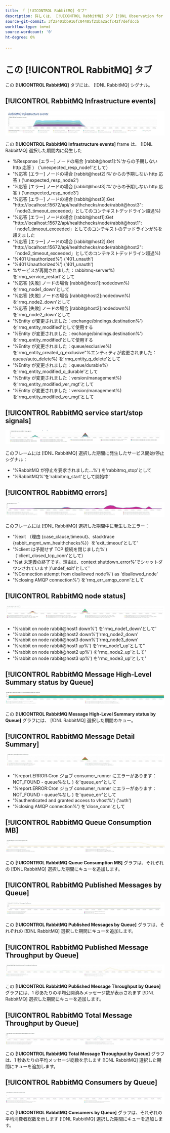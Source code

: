 ```yaml
---
title: 「 [!UICONTROL RabbitMQ] タブ"
description: 詳しくは、 [!UICONTROL RabbitMQ] タブ [!DNL Observation for Adobe Commerce].
source-git-commit: 3f2a401bb916fc04405f21ba2acfc42f7defdccb
workflow-type: tm+mt
source-wordcount: '0'
ht-degree: 0%

---
```


# この [!UICONTROL RabbitMQ] タブ

この **[!UICONTROL RabbitMQ]** タブには、 [!DNL RabbitMQ] シグナル。

## [!UICONTROL RabbitMQ Infrastructure events]

![RabbitMQ Infrastructure イベント](../../assets/tools/observation-for-adobe-commerce/rabbitmq-tab-1.jpeg)

この **[!UICONTROL RabbitMQ Infrastructure events]** frame は、 [!DNL RabbitMQ] 選択した期間内に発生した

* %Response [エラー] ノードの場合 [rabbit@host1]:%&#39;からの予期しない http 応答 ) （&#39;unexpected_resp_node1&#39;として）
* &#39;%応答 [エラー] ノードの場合 [rabbit@host2]:%&#39;からの予期しない http 応答 ) (&#39;unexpected_resp_node2&#39;)
* &#39;%応答 [エラー] ノードの場合 [rabbit@host3]:%&#39;からの予期しない http 応答 ) (&#39;unexpected_resp_node3&#39;)
* &#39;%応答 [エラー] ノードの場合 [rabbit@host3]:Get &quot;http://localhost:15672/api/healthchecks/node/rabbit@host3&quot;:「node3_timeout_exceeded」としてのコンテキストデッドライン超過%)
* &#39;%応答 [エラー] ノードの場合 [rabbit@host1]:Get &quot;http://localhost:15672/api/healthchecks/node/rabbit@host1&quot;:「node1_timeout_exceeded」としてのコンテキストのデッドラインが%を超えました
* &#39;%応答 [エラー] ノードの場合 [rabbit@host2]:Get &quot;http://localhost:15672/api/healthchecks/node/rabbit@host2&quot;:「node2_timeout_exceeded」としてのコンテキストデッドライン超過%)
* &#39;%401 Unauthorized%&#39;) (&#39;401_unauth&#39;)
* &#39;%401 Unauthorized%&#39;) (&#39;401_unauth&#39;)
* %サービスが再開されました：rabbitmq-server%) を&#39;rmq_service_restart&#39;として
* &#39;%応答 [失敗] ノードの場合 [rabbit@host1]:nodedown%) を&#39;rmq_node1_down&#39;として
* &#39;%応答 [失敗] ノードの場合 [rabbit@host2]:nodedown%) を&#39;rmq_node2_down&#39;として
* &#39;%応答 [失敗] ノードの場合 [rabbit@host2]:nodedown%) を&#39;rmq_node2_down&#39;として
* &#39;%Entity が変更されました：exchange/bindings.destination%&#39;) を&#39;rmq_entity_modified&#39;として使用する
* &#39;%Entity が変更されました：exchange/bindings.destination%&#39;) を&#39;rmq_entity_modified&#39;として使用する
* &#39;%Entity が変更されました：queue/exclusive%) を&#39;rmq_entity_created_q_exclusive&quot;%エンティティが変更されました：queue/auto_delete%) を&#39;rmq_entity_q_delete&#39;として
* &#39;%Entity が変更されました：queue/durable%) を&#39;rmq_entity_modified_q_durable&#39;として
* &#39;%Entity が変更されました：version/management%) を&#39;rmq_entity_modified_ver_mgt&#39;として
* &#39;%Entity が変更されました：version/management%) を&#39;rmq_entity_modified_ver_mgt&#39;として

## [!UICONTROL RabbitMQ service start/stop signals]

![RabbitMQ サービスの開始/停止シグナル](../../assets/tools/observation-for-adobe-commerce/rabbitmq-tab-2.jpeg)

このフレームには [!DNL RabbitMQ] 選択した期間に発生したサービス開始/停止シグナル：

* &#39;%RabbitMQ が停止を要求されました…%&#39;) を&#39;rabbitmq_stop&#39;として
* &#39;%RabbitMQ%&#39;を&#39;rabbitmq_start&#39;として開始中&#39;

## [!UICONTROL RabbitMQ errors]

![RabbitMQ エラー](../../assets/tools/observation-for-adobe-commerce/rabbitmq-tab-3.jpeg)

このフレームには [!DNL RabbitMQ] 選択した期間中に発生したエラー：

* &#39;%exit （理由 {case_clause,timeout}、stacktrace {rabbit_mgmt_wm_healthchecks%}）を&#39;exit_timeout&#39;として&#39;
* &#39;%client は予期せず TCP 接続を閉じました%&#39;) （&#39;client_closed_tcp_conn&#39;として）
* &#39;%at 未定義の終了です。理由は、context shutdown_error%&#39;でシャットダウンされています )&#39;undef_exit&#39;として&#39;
* &#39;%Connection attempt from disallowed node%&#39;) as &#39;disallowed_node&#39;
* &#39;%closing AMQP connection%&#39;) を&#39;rmq_err_amqp_conn&#39;として

## [!UICONTROL RabbitMQ node status]

![RabbitMQ ノードのステータス](../../assets/tools/observation-for-adobe-commerce/rabbitmq-tab-4.jpeg)

* &#39;%rabbit on node rabbit@host1 down%&#39;) を&#39;rmq_node1_down&#39;として&#39;
* &#39;%rabbit on node rabbit@host2 down%&#39;)&#39;rmq_node2_down&#39;
* &#39;%rabbit on node rabbit@host3 down%&#39;)&#39;rmq_node3_down&#39;
* &#39;%rabbit on node rabbit@host1 up%&#39;) を&#39;rmq_node1_up&#39;として&#39;&#39;
* &#39;%rabbit on node rabbit@host2 up%&#39;) を&#39;rmq_node2_up&#39;として&#39;
* &#39;%rabbit on node rabbit@host3 up%&#39;) を&#39;rmq_node3_up&#39;として&#39;

## [!UICONTROL RabbitMQ Message High-Level Summary status by Queue]

![RabbitMQ メッセージの概要ステータス（キュー別）](../../assets/tools/observation-for-adobe-commerce/rabbitmq-tab-5.jpeg)

この **[!UICONTROL RabbitMQ Message High-Level Summary status by Queue]** グラフには、 [!DNL RabbitMQ] 選択した期間のキュー。

## [!UICONTROL RabbitMQ Message Detail Summary]

![RabbitMQ メッセージの詳細の概要](../../assets/tools/observation-for-adobe-commerce/rabbitmq-tab-6.jpeg)

* &#39;%report.ERROR:Cron ジョブ consumer_runner にエラーがあります：NOT_FOUND - queue%なし ) を&#39;queue_err&#39;として
* &#39;%report.ERROR:Cron ジョブ consumer_runner にエラーがあります：NOT_FOUND - queue%なし ) を&#39;queue_err&#39;として
* &#39;%authenticated and granted access to vhost%&#39;) (&#39;auth&#39;)
* &#39;%closing AMQP connection%&#39;) を&#39;close_conn&#39;として

## [!UICONTROL RabbitMQ Queue Consumption MB]

![RabbitMQ キュー消費 MB](../../assets/tools/observation-for-adobe-commerce/rabbitmq-tab-7.jpeg)

この **[!UICONTROL RabbitMQ Queue Consumption MB]** グラフは、それぞれの [!DNL RabbitMQ] 選択した期間にキューを追加します。

## [!UICONTROL RabbitMQ Published Messages by Queue]

![RabbitMQ 公開メッセージ（キュー別）](../../assets/tools/observation-for-adobe-commerce/rabbitmq-tab-8.jpeg)

この **[!UICONTROL RabbitMQ Published Messages by Queue]** グラフは、それぞれの [!DNL RabbitMQ] 選択した期間にキューを追加します。

## [!UICONTROL RabbitMQ Published Message Throughput by Queue]

![RabbitMQ 公開済みメッセージのスループット（キュー別）](../../assets/tools/observation-for-adobe-commerce/rabbitmq-tab-9.jpeg)

この **[!UICONTROL RabbitMQ Published Message Throughput by Queue]** グラフには、1 秒あたりの平均公開済みメッセージ数が表示されます [!DNL RabbitMQ] 選択した期間にキューを追加します。

## [!UICONTROL RabbitMQ Total Message Throughput by Queue]

![RabbitMQ：キュー別の合計メッセージスループット](../../assets/tools/observation-for-adobe-commerce/rabbitmq-tab-10.jpeg)

この **[!UICONTROL RabbitMQ Total Message Throughput by Queue]** グラフは、1 秒あたりの平均メッセージ総数を示します [!DNL RabbitMQ] 選択した期間にキューを追加します。

## [!UICONTROL RabbitMQ Consumers by Queue]

![RabbitMQ コンシューマー（キュー別）](../../assets/tools/observation-for-adobe-commerce/rabbitmq-tab-11.jpeg)

この **[!UICONTROL RabbitMQ Consumers by Queue]** グラフは、それぞれの平均消費者総数を示します [!DNL RabbitMQ] 選択した期間にキューを追加します。
